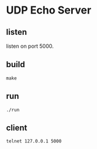 
# UDP Echo Server

## listen

listen on port 5000.

## build

```
make
```

## run

```
./run
```

## client

```
telnet 127.0.0.1 5000
```

